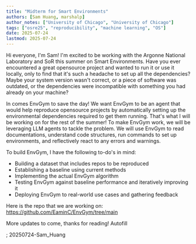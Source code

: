 ```yaml
---
title: "Midterm for Smart Environments"
authors: [Sam Huang, marshalp]
author_notes: ["University of Chicago", "University of Chicago"]
tags: ["osre25", "reproducibility", "machine learning", "OS"]
date: 2025-07-24
lastmod: 2025-07-24
---
```


Hi everyone, I'm Sam! I'm excited to be working with the Argonne National Laboratory and SoR this summer on Smart Environments. Have you ever encountered a great opensource project and wanted to run it or use it locally, only to find that it's such a headache to set up all the dependencies? Maybe your system version wasn't correct, or a piece of software was outdated, or the dependencies were incompatible with something you had already on your machine?

In comes EnvGym to save the day! We want EnvGym to be an agent that would help reproduce opensource projects by automatically setting up the environmental dependencies required to get them running. That's what I will be working on for the rest of the summer! To make EnvGym work, we will be leveraging LLM agents to tackle the problem. We will use EnvGym to read documentations, understand code structures, run commands to set up environments, and reflectively react to any errors and warnings.

To build EnvGym, I have the following to-do's in mind:
- Building a dataset that includes repos to be reproduced
- Establishing a baseline using current methods
- Implementing the actual EnvGym algorithm
- Testing EnvGym against baseline performance and iteratively improving it
- Deploying EnvGym to real-world use cases and gathering feedback

Here is the repo that we are working on:
https://github.com/EaminC/EnvGym/tree/main

More updates to come, thanks for reading!
Autofill

;
20250724-Sam_Huang
